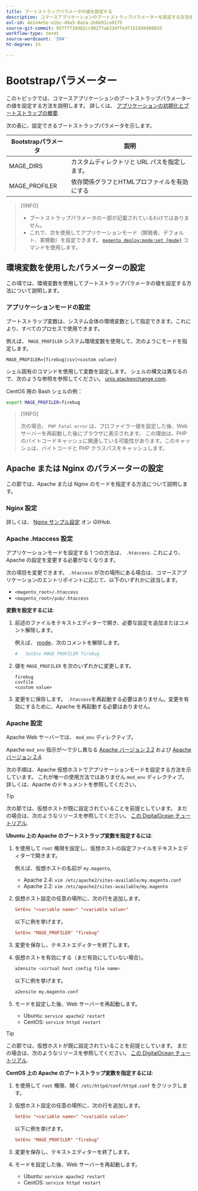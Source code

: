 ```yaml
---
title: ブートストラップパラメータの値を設定する
description: コマースアプリケーションのブートストラップパラメーターを設定する方法を説明します。
exl-id: 4e1e4e5e-e1bc-49a5-8a2a-2e6b91ca9175
source-git-commit: 95ffff39d82cc9027fa633dffedf15193040802d
workflow-type: tm+mt
source-wordcount: '594'
ht-degree: 1%

---
```


# Bootstrapパラメーター

このトピックでは、コマースアプリケーションのブートストラップパラメーターの値を設定する方法を説明します。 詳しくは、 [アプリケーションの初期化とブートストラップの概要](initialization.md).

次の表に、設定できるブートストラップパラメータを示します。

| Bootstrapパラメータ | 説明 |
| ------------------- | -------------------------------------------- |
| MAGE_DIRS | カスタムディレクトリと URL パスを指定します。 |
| MAGE_PROFILER | 依存関係グラフとHTMLプロファイルを有効にする |

>[!INFO]
>
>- ブートストラップパラメータの一部が記載されているわけではありません。
>- これで、次を使用してアプリケーションモード（開発者、デフォルト、実稼動）を設定できます。 [`magento deploy:mode:set {mode}`](../cli/set-mode.md) コマンドを使用します。

## 環境変数を使用したパラメーターの設定

この項では、環境変数を使用してブートストラップパラメータの値を設定する方法について説明します。

### アプリケーションモードの設定

ブートストラップ変数は、システム全体の環境変数として指定できます。これにより、すべてのプロセスで使用できます。

例えば、 `MAGE_PROFILER` システム環境変数を使用して、次のようにモードを指定します。

```terminal
MAGE_PROFILER={firebug|csv|<custom value>}
```

シェル固有のコマンドを使用して変数を設定します。 シェルの構文は異なるので、次のような参照を参照してください。 [unix.stackexchange.com][unix-stackx].

CentOS 用の Bash シェルの例：

```bash
export MAGE_PROFILER=firebug
```

>[!INFO]
>
>次の場合、 `PHP Fatal error` は、プロファイラー値を設定した後、Web サーバーを再起動した後にブラウザに表示されます。 この理由は、PHP のバイトコードキャッシュに関連している可能性があります。このキャッシュは、バイトコードと PHP クラスパスをキャッシュします。

## Apache または Nginx のパラメーターの設定

この節では、Apache または Nginx のモードを指定する方法について説明します。

### Nginx 設定

詳しくは、 [Nginx サンプル設定] オン _GitHub_.

### Apache .htaccess 設定

アプリケーションモードを設定する 1 つの方法は、 `.htaccess`. これにより、Apache の設定を変更する必要がなくなります。

次の項目を変更できます。 `.htaccess` が次の場所にある場合は、コマースアプリケーションのエントリポイントに応じて、以下のいずれかに該当します。

- `<magento_root>/.htaccess`
- `<magento_root>/pub/.htaccess`

**変数を設定するには**:

1. 前述のファイルをテキストエディターで開き、必要な設定を追加またはコメント解除します。

   例えば、 [mode](application-modes.md)、次のコメントを解除します。

   ```conf
   #   SetEnv MAGE_PROFILER firebug
   ```

1. 値を `MAGE_PROFILER` を次のいずれかに変更します。

   ```terminal
   firebug
   csvfile
   <custom value>
   ```

1. 変更をに保存します。 `.htaccess`を再起動する必要はありません。変更を有効にするために、Apache を再起動する必要はありません。

### Apache 設定

Apache Web サーバーでは、 `mod_env` ディレクティブ。

Apache `mod_env` 指示が～で少し異なる [Apache バージョン 2.2] および [Apache バージョン 2.4].

次の手順は、Apache 仮想ホストでアプリケーションモードを設定する方法を示しています。 これが唯一の使用方法ではありません `mod_env` ディレクティブ。詳しくは、Apache のドキュメントを参照してください。

>[!TIP]
>
>次の節では、仮想ホストが既に設定されていることを前提としています。 まだの場合は、次のようなリソースを参照してください。 [この DigitalOcean チュートリアル](https://www.digitalocean.com/community/tutorials/how-to-set-up-apache-virtual-hosts-on-ubuntu-14-04-lts).

**Ubuntu 上の Apache のブートストラップ変数を指定するには**:

1. を使用して `root` 権限を設定し、仮想ホストの設定ファイルをテキストエディターで開きます。

   例えば、仮想ホストの名前が `my.magento`,

   - Apache 2.4: `vim /etc/apache2/sites-available/my.magento.conf`
   - Apache 2.2: `vim /etc/apache2/sites-available/my.magento`

1. 仮想ホスト設定の任意の場所に、次の行を追加します。

   ```conf
   SetEnv "<variable name>" "<variable value>"
   ```

   以下に例を挙げます。

   ```conf
   SetEnv "MAGE_PROFILER" "firebug"
   ```

1. 変更を保存し、テキストエディターを終了します。
1. 仮想ホストを有効にする（まだ有効にしていない場合）。

   ```bash
   a2ensite <virtual host config file name>
   ```

   以下に例を挙げます。

   ```bash
   a2ensite my.magento.conf
   ```

1. モードを設定した後、Web サーバーを再起動します。

   - Ubuntu: `service apache2 restart`
   - CentOS: `service httpd restart`

>[!TIP]
>
>この節では、仮想ホストが既に設定されていることを前提としています。 まだの場合は、次のようなリソースを参照してください。 [この DigitalOcean チュートリアル](https://www.digitalocean.com/community/tutorials/how-to-set-up-apache-virtual-hosts-on-centos-6).

**CentOS 上の Apache のブートストラップ変数を指定するには**:

1. を使用して `root` 権限、開く `/etc/httpd/conf/httpd.conf` をクリックします。

1. 仮想ホスト設定の任意の場所に、次の行を追加します。

   ```conf
   SetEnv "<variable name>" "<variable value>"
   ```

   以下に例を挙げます。

   ```conf
   SetEnv "MAGE_PROFILER" "firebug"
   ```

1. 変更を保存し、テキストエディターを終了します。

1. モードを設定した後、Web サーバーを再起動します。

   - Ubuntu: `service apache2 restart`
   - CentOS: `service httpd restart`

<!-- link definitions -->

[Apache バージョン 2.2]: https://httpd.apache.org/docs/2.2/mod/mod_env.html#setenv
[Apache バージョン 2.4]: https://httpd.apache.org/docs/2.4/mod/mod_env.html#setenv
[Nginx サンプル設定]: https://github.com/magento/magento2/blob/2.4/nginx.conf.sample#L16
[unix-stackx]: https://unix.stackexchange.com/questions/117467/how-to-permanently-set-environmental-variables
